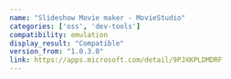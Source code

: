 ```yaml
---
name: "Slideshow Movie maker - MovieStudio"
categories: ['oss', 'dev-tools']
compatibility: emulation
display_result: "Compatible"
version_from: "1.0.3.0"
link: https://apps.microsoft.com/detail/9PJXKPLDMDRF
---
```

